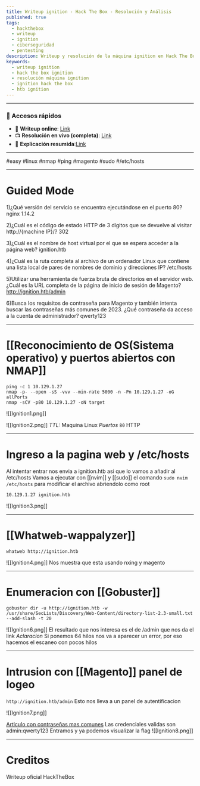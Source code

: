 ```yaml
---
title: Writeup ignition - Hack The Box - Resolución y Análisis
published: true
tags:
  - hackthebox
  - writeup
  - ignition
  - ciberseguridad
  - pentesting
description: Writeup y resolución de la máquina ignition en Hack The Box.
keywords:
  - writeup ignition
  - hack the box ignition
  - resolución máquina ignition
  - ignition hack the box
  - htb ignition
---
```

-------
### 🔗 Accesos rápidos

- 📄 **Writeup online**: [Link](https://publish.obsidian.md/bunzopy/HTB/SuperFacil/Tier+1/Linux/Ignition)
- 📺 **Resolución en vivo (completa)**: [Link](https://www.youtube.com/watch?v=qReqqSTN_UU) 
- 🧠 **Explicación resumida**:[Link](https://www.youtube.com/watch?v=pVuEhCZW8Xs)

----

#easy #linux #nmap #ping #magento #sudo #/etc/hosts 

---
# Guided Mode

1)¿Qué versión del servicio se encuentra ejecutándose en el puerto 80?
	nginx 1.14.2

2)¿Cuál es el código de estado HTTP de 3 dígitos que se devuelve al visitar http://{machine IP}/?
	302

3)¿Cuál es el nombre de host virtual por el que se espera acceder a la página web?
	ignition.htb

4)¿Cuál es la ruta completa al archivo de un ordenador Linux que contiene una lista local de pares de nombres de dominio y direcciones IP?
	/etc/hosts
	
5)Utilizar una herramienta de fuerza bruta de directorios en el servidor web. ¿Cuál es la URL completa de la página de inicio de sesión de Magento?
	http://ignition.htb/admin

6)Busca los requisitos de contraseña para Magento y también intenta buscar las contraseñas más comunes de 2023. ¿Qué contraseña da acceso a la cuenta de administrador?
	qwerty123

--------
# [[Reconocimiento de OS(Sistema operativo) y puertos abiertos con NMAP]]

```shell
ping -c 1 10.129.1.27
nmap -p- --open -sS -vvv --min-rate 5000 -n -Pn 10.129.1.27 -oG allPorts
nmap -sCV -p80 10.129.1.27 -oN target
```

![[Ignition1.png]]

![[Ignition2.png]]
*TTL:* Maquina Linux
*Puertos*
	`80` HTTP

-------
# Ingreso a la pagina web y /etc/hosts

Al intentar entrar nos envia a ignition.htb asi que lo vamos a añadir al /etc/hosts
Vamos a ejecutar con [[nvim]] y [[sudo]] el comando `sudo nvim /etc/hosts` para modificar el archivo abriendolo como root
```
10.129.1.27 ignition.htb
```

![[Ignition3.png]]

------
# [[Whatweb-wappalyzer]]

```
whatweb http://ignition.htb
```

![[Ignition4.png]]
Nos muestra que esta usando nxing y magento

----
# Enumeracion con [[Gobuster]]

```shell
gobuster dir -u http://ignition.htb -w /usr/share/SecLists/Discovery/Web-Content/directory-list-2.3-small.txt --add-slash -t 20
```

![[Ignition6.png]]
El resultado que nos interesa es el de /admin que nos da el link
*Aclaracion* Si ponemos 64 hilos nos va a aparecer un error, por eso hacemos el escaneo con pocos hilos

-----
# Intrusion con [[Magento]] panel de logeo 

`http://ignition.htb/admin`
Esto nos lleva a un panel de autentificacion

![[Ignition7.png]]

[Articulo con contraseñas mas comunes](https://cybernews.com/best-password-managers/most-common-passwords/)
Las credenciales validas son admin:qwerty123
Entramos y ya podemos visualizar la flag
![[Ignition8.png]]

-----
# Creditos
Writeup oficial HackTheBox
